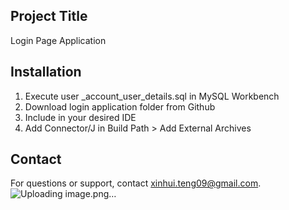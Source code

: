 ## Project Title
Login Page Application

## Installation
1.	Execute user _account_user_details.sql in MySQL Workbench
2.	Download login application folder from Github 
3.	Include in your desired IDE
4.	Add Connector/J in Build Path > Add External Archives  

## Contact
For questions or support, contact xinhui.teng09@gmail.com.
![Uploading image.png…]()
